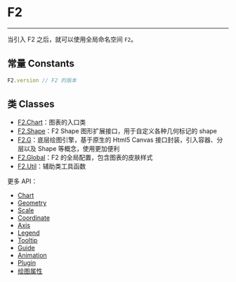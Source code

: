 <!--
index: 1
title: F2
resource:
  jsFiles:
    - ${url.f2}
-->

# F2

---

当引入 F2 之后，就可以使用全局命名空间 `F2`。

## 常量 Constants

```js
F2.version // F2 的版本
```

## 类 Classes

* [F2.Chart](./chart.html)：图表的入口类
* [F2.Shape](./shape.html)：F2 Shape 图形扩展接口，用于自定义各种几何标记的 shape
* [F2.G](./g.html)：底层绘图引擎，基于原生的 Html5 Canvas 接口封装，引入容器、分层以及 Shape 等概念，使用更加便利
* [F2.Global](./global.html)：F2 的全局配置，包含图表的皮肤样式
* [F2.Util](./util.html)：辅助类工具函数

更多 API：
* [Chart](./chart.html)
* [Geometry](./geometry.html)
* [Scale](./scale.html)
* [Coordinate](./coordinate.html)
* [Axis](./axis.html)
* [Legend](./legend.html)
* [Tooltip](./tooltip.html)
* [Guide](./guide.html)
* [Animation](./animation.html)
* [Plugin](./plugin.html)
* [绘图属性](./canvas.html)
